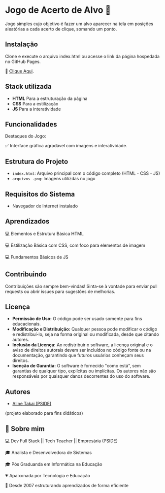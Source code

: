 
# Jogo de Acerto de Alvo 🎯

Jogo simples cujo objetivo é fazer um alvo aparecer na tela em posições aleatórias a cada acerto de clique, somando um ponto.










## Instalação

Clone e execute o arquivo index.html ou acesse o link da página hospedada no GitHub Pages.

🔗 [Clique Aqui](https://alinetakai.github.io/jogo-de-acerto-de-alvo/).

    
## Stack utilizada

- **HTML** Para a estruturação da página
- **CSS** Para a estilização
- **JS** Para a interatividade


## Funcionalidades

Destaques do Jogo:

✅ Interface gráfica agradável com imagens e interatividade.

## Estrutura do Projeto

- ``index.html``: Arquivo principal com o código completo (HTML - CSS - JS)
- ``arquivos .png``: Imagens utilizdas no jogo

## Requisitos do Sistema

- Navegador de Internet instalado
## Aprendizados

💻 Elementos e Estrutura Básica HTML

💻 Estilização Básica com CSS, com foco para elementos de imagem

💻 Fundamentos Básicos de JS



## Contribuindo

Contribuições são sempre bem-vindas! Sinta-se à vontade para enviar pull requests ou abrir issues para sugestões de melhorias.


## Licença

- **Permissão de Uso:** O código pode ser usado somente para fins educacionais.
- **Modificação e Distribuição:** Qualquer pessoa pode modificar o código e redistribuí-lo, seja na forma original ou modificada, desde que citando autores.
- **Inclusão da Licença:** Ao redistribuir o software, a licença original e o aviso de direitos autorais devem ser incluídos no código fonte ou na documentação, garantindo que futuros usuários conheçam seus direitos.
- **Isenção de Garantia:** O software é fornecido "como está", sem garantias de qualquer tipo, explícitas ou implícitas. Os autores não são responsáveis por quaisquer danos decorrentes do uso do software.

## Autores

- [Aline Takai (PSIDE)](https://github.com/alinetakai)

(projeto elaborado para fins didáticos)


## 🚀 Sobre mim

💻 Dev Full Stack || Tech Teacher || Empresária (PSIDE)

🎓 Analista e Desenvolvedora de Sistemas

🎓 Pós Graduanda em Informática na Educação

💗 Apaixonada por Tecnologia e Educação

🚀 Desde 2007 estruturando aprendizados de forma eficiente

